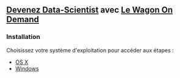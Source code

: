 ## [Devenez Data-Scientist](https://ondemand.lewagon.org/tracks/devenez-data-scientist/go) avec [Le Wagon On Demand](https://ondemand.lewagon.org)

### Installation

Choisissez votre système d'exploitation pour accéder aux étapes :

- [OS X](setup/OSX.md)
- [Windows](setup/WINDOWS.md)
